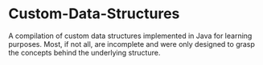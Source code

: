 # Custom-Data-Structures
A compilation of custom data structures implemented in Java for learning purposes. Most, if not all, are incomplete and were only designed to grasp the concepts behind the underlying structure.
